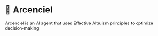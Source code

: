# 🌈 Arcenciel
Arcenciel is an AI agent that uses Effective Altruism principles to optimize decision-making
